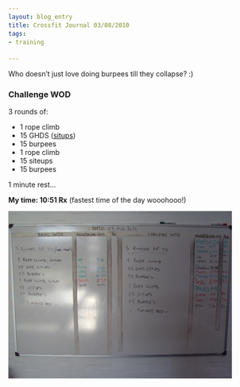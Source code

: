 ```yaml
---
layout: blog_entry
title: Crossfit Journal 03/08/2010
tags:
- training

---
```


<p>Who doesn’t just love doing burpees till they collapse? :)</p>

<h3>Challenge <span class="caps">WOD</span></h3>

<p>3 rounds of:</p>

<ul>
<li>1 rope climb</li>
<li>15 <span class="caps">GHDS</span> (<a href="http://www.youtube.com/watch?v=j8n9th6TPI0">situps</a>)</li>
<li>15 burpees</li>
<li>1 rope climb</li>
<li>15 siteups</li>
<li>15 burpees</li>
</ul>

<p>1 minute rest…</p>

<p><strong>My time: 10:51 Rx</strong> (fastest time of the day wooohooo!)</p>

<p><img src="/assets/images/blog-images/2010-08-05_crossfit_journal_05082010.jpg" class="illustration" title="Scoreboard" alt="Scoreboard"></p>
